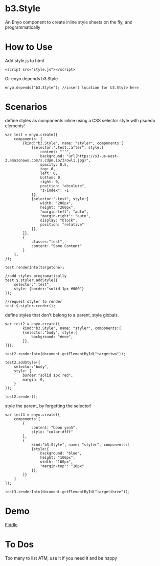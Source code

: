 b3.Style
========

An Enyo component to create inline style sheets on the fly, and programmatically


How to Use
==========

Add style.js to html

    <script src="style.js"></script>

Or enyo.depends b3.Style

    enyo.depends("b3.Style"); //insert location for b3.Style here

Scenarios
=========

define styles as components inline using a CSS selector style with psuedo elements!

    var test = enyo.create({
        components: [
            {kind:"b3.Style", name: "styler", components:[
                {selector:".test::after", style:{
                    content: "''",
                    background: "url(https://s3-us-west-2.amazonaws.com/s.cdpn.io/3/owl1.jpg)",
                    opacity: 0.5,
                    top: 0,
                    left: 0,
                    bottom: 0,
                    right: 0,
                    position: "absolute",
                    "z-index": -1
                }},
                {selector:".test", style:{
                    width: "200px",
                    height: "200px",
                    "margin-left": "auto",
                    "margin-right": "auto",
                    display: "block",
                    position: "relative"
                }},
            ]},
            {
                classes:"test",
                content: "Some Content"
            }
        ],
    });

    test.renderInto(targetone);

    //add styles programatically
    test.$.styler.addStyle({
        selector:".test",
        style: {border:"solid 1px #000"}
    });

    //request styler to render
    test.$.styler.render();

define styles that don't belong to a parent, style globals.

    var test2 = enyo.create({
            kind:"b3.Style", name: "styler", components:[
            {selector:"body", style:{
                background: "#eee",
            }},
    ]});

    test2.renderInto(document.getElementById("targettwo"));

    test2.addStyle({
        selector:"body",
        style: {
            border:"solid 1px red",
            margin: 0,
        }
    });

    test2.render();

style the parent, by forgetting the selector!

    var test3 = enyo.create({
        components:[
            {
                content: "booo yeah",
                style: "color:#fff"
            },
            {
                kind:"b3.Style", name: "styler", components:[
                {style:{
                    background: "blue",
                    height: "100px",
                    width: "100px",
                    "margin-top": "10px"
                }},
            ]}
        ]
    });

    test3.renderInto(document.getElementById("targetthree"));

Demo
====

[Fiddle](http://jsfiddle.net/toxigenicpoem/n8ayg/show/)

To Dos
======

Too many to list ATM, use it if you need it and be happy